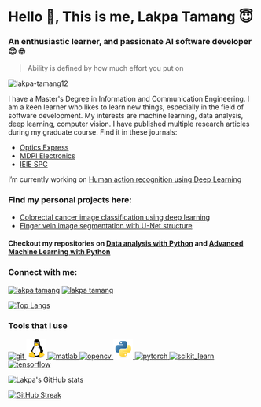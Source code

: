 # Hello 👋, This is me, Lakpa Tamang 😇
### An enthusiastic learner, and passionate AI software developer :sunglasses: :nerd_face: 
> Ability is defined by how much effort you put on 

<p align="left"> <img src="https://komarev.com/ghpvc/?username=lakpa-tamang12&label=Profile%20views&color=0e75b6&style=flat" alt="lakpa-tamang12" /> </p>

I have a Master's Degree in Information and Communication Engineering. I am a keen learner who likes to learn new things, especially in the field of software development. My interests are machine learning, data analysis, deep learning, computer vision. I have published multiple research articles during my graduate course. Find it in these journals:
* [Optics Express](https://www.osapublishing.org/oe/fulltext.cfm?uri=oe-29-8-11494&id=449696)
* [MDPI Electronics](https://www.mdpi.com/2079-9292/10/4/468)
* [IEIE SPC](http://ieiespc.org/ieiespc/ArticleDetail/RD_R/403275)
  
I’m currently working on [Human action recognition using Deep Learning](https://github.com/Recursive-Intelligence/dancing_robot)

### Find my personal projects here:
* [Colorectal cancer image classification using deep learning](https://github.com/lakpa-tamang9/Colorectal-Cancer-Diagnosis-Deep-Learning)
* [Finger vein image segmentation with U-Net structure](https://github.com/lakpa-tamang9/Image-segmentation-with-U-NET)

#### Checkout my repositories on [Data analysis with Python](https://github.com/lakpa-tamang9/Data-Analysis-with-Python) and [Advanced Machine Learning with Python](https://github.com/lakpa-tamang9/Machine-Learning)

<h3 align="left">Connect with me: </h3>
<p align="left">
<a href="https://www.linkedin.com/in/lakpa-tamang-061746159/" target="blank"><img align="center" src="https://raw.githubusercontent.com/rahuldkjain/github-profile-readme-generator/master/src/images/icons/Social/linked-in-alt.svg" alt="lakpa tamang" height="30" width="40" /></a>
<a href="https://stackoverflow.com/users/12598386/lakpa-tamang" target="blank"><img align="center" src="https://raw.githubusercontent.com/rahuldkjain/github-profile-readme-generator/master/src/images/icons/Social/stack-overflow.svg" alt="lakpa tamang" height="30" width="40" /></a>
</p>

[![Top Langs](https://github-readme-stats.vercel.app/api/top-langs/?username=lakpa-tamang9&layout=compact)](https://github.com/anuraghazra/github-readme-stats)

### Tools that i use
<p align="left"> <a href="https://git-scm.com/" target="_blank"> <img src="https://www.vectorlogo.zone/logos/git-scm/git-scm-icon.svg" alt="git" width="40" height="40"/> </a> <a href="https://www.linux.org/" target="_blank"> <img src="https://raw.githubusercontent.com/devicons/devicon/master/icons/linux/linux-original.svg" alt="linux" width="40" height="40"/> </a> <a href="https://www.mathworks.com/" target="_blank"> <img src="https://upload.wikimedia.org/wikipedia/commons/2/21/Matlab_Logo.png" alt="matlab" width="40" height="40"/> </a> <a href="https://opencv.org/" target="_blank"> <img src="https://www.vectorlogo.zone/logos/opencv/opencv-icon.svg" alt="opencv" width="40" height="40"/> </a> <a href="https://www.python.org" target="_blank"> <img src="https://raw.githubusercontent.com/devicons/devicon/master/icons/python/python-original.svg" alt="python" width="40" height="40"/> </a> <a href="https://pytorch.org/" target="_blank"> <img src="https://www.vectorlogo.zone/logos/pytorch/pytorch-icon.svg" alt="pytorch" width="40" height="40"/> </a> <a href="https://scikit-learn.org/" target="_blank"> <img src="https://upload.wikimedia.org/wikipedia/commons/0/05/Scikit_learn_logo_small.svg" alt="scikit_learn" width="40" height="40"/> </a> <a href="https://www.tensorflow.org" target="_blank"> <img src="https://www.vectorlogo.zone/logos/tensorflow/tensorflow-icon.svg" alt="tensorflow" width="40" height="40"/> </a> </p>

![Lakpa's GitHub stats](https://github-readme-stats.vercel.app/api?username=lakpa-tamang9&show_icons=true&theme=tokyonight)

[![GitHub Streak](https://github-readme-streak-stats.herokuapp.com/?user=lakpa-tamang9&theme=dark)](https://git.io/streak-stats)
